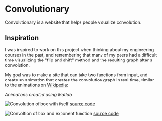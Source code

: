 # Convolutionary

Convolutionary is a website that helps people visualize convolution.

## Inspiration

I was inspired to work on this project when thinking about my engineering courses in the past,
and remembering that many of my peers had a difficult time visualizing the "flip and shift" method and the resulting graph after a convolution.

My goal was to make a site that can take two functions from input,
and create an animation that creates the convolution graph in real time, similar to the animations on [Wikipedia](https://en.wikipedia.org/wiki/Convolution):

*Animations created using Matlab*

![Convolution of box with itself](https://upload.wikimedia.org/wikipedia/commons/6/6a/Convolution_of_box_signal_with_itself2.gif)
[source code](https://en.wikipedia.org/wiki/File:Convolution_of_box_signal_with_itself2.gif)

![Convoltion of box and exponent function](https://upload.wikimedia.org/wikipedia/commons/b/b9/Convolution_of_spiky_function_with_box2.gif)
[source code](https://en.wikipedia.org/wiki/File:Convolution_of_spiky_function_with_box2.gif)
